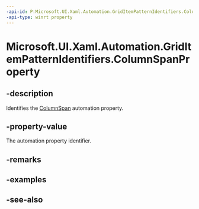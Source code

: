 ```yaml
---
-api-id: P:Microsoft.UI.Xaml.Automation.GridItemPatternIdentifiers.ColumnSpanProperty
-api-type: winrt property
---
```


<!-- Property syntax
public Windows.UI.Xaml.Automation.AutomationProperty ColumnSpanProperty { get; }
-->

# Microsoft.UI.Xaml.Automation.GridItemPatternIdentifiers.ColumnSpanProperty

## -description
Identifies the [ColumnSpan](../microsoft.ui.xaml.automation.provider/igriditemprovider_columnspan.md) automation property.

## -property-value
The automation property identifier.

## -remarks

## -examples

## -see-also
